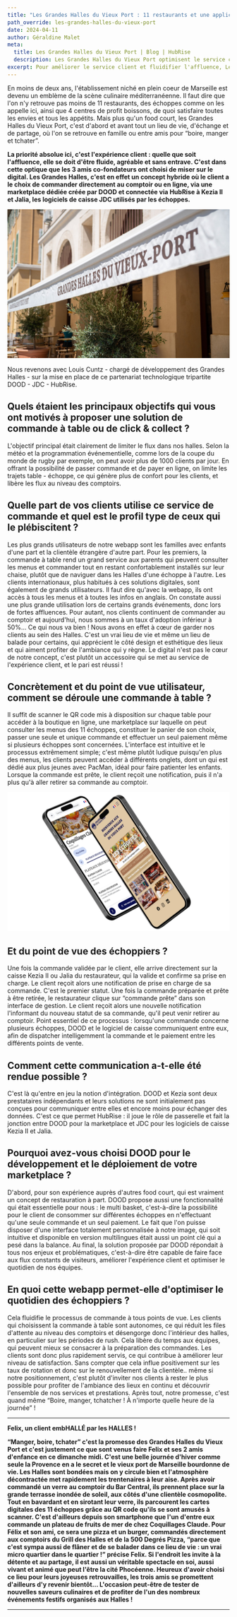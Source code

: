 ```yaml
---
title: "Les Grandes Halles du Vieux Port : 11 restaurants et une application de commande à table pour optimiser le service et l'expérience client"
path_override: les-grandes-halles-du-vieux-port
date: 2024-04-11
author: Géraldine Malet
meta:
  title: Les Grandes Halles du Vieux Port | Blog | HubRise
  description: Les Grandes Halles du Vieux Port optimisent le service client et fluidifient l'intérieur des halles en intégrant la commande à table au logiciel de caisse via HubRise.
excerpt: Pour améliorer le service client et fluidifier l'affluence, Les Grandes Halles du Vieux Port ont déployé DOOD, un système de commande à table intégré à leurs logiciels de caisse via HubRise. C'est un succès auprès des jeunes, une cible attendue, mais les familles et les visiteurs étrangers sont également très enthousiastes.
---
```


En moins de deux ans, l'établissement niché en plein coeur de Marseille est devenu un emblème de la scène culinaire méditerranéenne. Il faut dire que l'on n'y retrouve pas moins de 11 restaurants, des échoppes comme on les appelle ici, ainsi que 4 centres de profit boissons, de quoi satisfaire toutes les envies et tous les appétits. Mais plus qu'un food court, les Grandes Halles du Vieux Port, c'est d'abord et avant tout un lieu de vie, d'échange et de partage, où l'on se retrouve en famille ou entre amis pour “boire, manger et tchater”. 

**La priorité absolue ici, c'est l'expérience client : quelle que soit l'affluence, elle se doit d'être fluide, agréable et sans entrave. C'est dans cette optique que les 3 amis co-fondateurs ont choisi de miser sur le digital. Les Grandes Halles, c'est en effet un concept hybride où le client a le choix de commander directement au comptoir ou en ligne, via une marketplace dédiée créée par DOOD et connectée via HubRise à Kezia II et Jalia, les logiciels de caisse JDC utilisés par les échoppes.**

![Les Grandes Halles du Vieux Port](./001-les-grandes-halles-du-veux-port.jpg)

Nous revenons avec Louis Cuntz - chargé de développement des Grandes Halles - sur la mise en place de ce partenariat technologique tripartite DOOD - JDC - HubRise.

## Quels étaient les principaux objectifs qui vous ont motivés à proposer une solution de commande à table ou de click & collect ?  
L'objectif principal était clairement de limiter le flux dans nos halles. Selon la météo et la programmation événementielle, comme lors de la coupe du monde de rugby par exemple, on peut avoir plus de 1000 clients par jour. En offrant la possibilité de passer commande et de payer en ligne, on limite les trajets table - échoppe, ce qui génère plus de confort pour les clients, et libère les flux au niveau des comptoirs.  

## Quelle part de vos clients utilise ce service de commande et quel est le profil type de ceux qui le plébiscitent ?  
Les plus grands utilisateurs de notre webapp sont les familles avec enfants d'une part et la clientèle étrangère d'autre part. Pour les premiers, la commande à table rend un grand service aux parents qui peuvent consulter les menus et commander tout en restant confortablement installés sur leur chaise, plutôt que de naviguer dans les Halles d'une échoppe à l'autre. Les clients internationaux, plus habitués à ces solutions digitales, sont également de grands utilisateurs. Il faut dire qu'avec la webapp, ils ont accès à tous les menus et à toutes les infos en anglais. On constate aussi une plus grande utilisation lors de certains grands événements, donc lors de fortes affluences.
Pour autant, nos clients continuent de commander au comptoir et aujourd'hui, nous sommes à un taux d'adoption inférieur à 50%... Ce qui nous va bien ! Nous avons en effet à cœur de garder nos clients au sein des Halles. C'est un vrai lieu de vie et même un lieu de balade pour certains, qui apprécient le côté design et esthétique des lieux et qui aiment profiter de l'ambiance qui y règne. Le digital n'est pas le cœur de notre concept, c'est plutôt un accessoire qui se met au service de l'expérience client, et le pari est réussi !

## Concrètement et du point de vue utilisateur, comment se déroule une commande à table ?
Il suffit de scanner le QR code mis à disposition sur chaque table pour accéder à la boutique en ligne, une marketplace sur laquelle on peut consulter les menus des 11 échoppes, constituer le panier de son choix, passer une seule et unique commande et effectuer un seul paiement même si plusieurs échoppes sont concernées. L'interface est intuitive et le processus extrêmement simple; c'est même plutôt ludique puisqu'en plus des menus, les clients peuvent accéder à différents onglets, dont un qui est dédié aux plus jeunes avec PacMan, idéal pour faire patienter les enfants. Lorsque la commande est prête, le client reçoit une notification, puis il n'a plus qu'à aller retirer sa commande au comptoir. 

![DOOD's app for Les Grandes Halles du Vieux Port](./002-les-grandes-halles-du-veux-port-dood-app.png)

## Et du point de vue des échoppiers ?  
Une fois la commande validée par le client, elle arrive directement sur la caisse Kezia II ou Jalia du restaurateur, qui la valide et confirme sa prise en charge. Le client reçoit alors une notification de prise en charge de sa commande. C'est le premier statut. Une fois la commande préparée et prête à être retirée, le restaurateur clique sur “commande prête” dans son interface de gestion. Le client reçoit alors une nouvelle notification l'informant du nouveau statut de sa commande, qu'il peut venir retirer au comptoir.
Point essentiel de ce processus : lorsqu'une commande concerne plusieurs échoppes, DOOD et le logiciel de caisse communiquent entre eux, afin de dispatcher intelligemment la commande et le paiement entre les différents points de vente.  

## Comment cette communication a-t-elle été rendue possible ?
C'est là qu'entre en jeu la notion d'intégration. DOOD et Kezia sont deux prestataires indépendants et leurs solutions ne sont initialement pas conçues pour communiquer entre elles et encore moins pour échanger des données. C'est ce que permet HubRise : il joue le rôle de passerelle et fait la jonction entre DOOD pour la marketplace et JDC pour les logiciels de caisse Kezia II et Jalia.   

## Pourquoi avez-vous choisi DOOD pour le développement et le déploiement de votre marketplace ?
D'abord, pour son expérience auprès d'autres food court, qui est vraiment un concept de restauration à part. DOOD propose aussi une fonctionnalité qui était essentielle pour nous : le multi basket, c'est-à-dire la possibilité pour le client de consommer sur différentes échoppes en n'effectuant qu'une seule commande et un seul paiement. Le fait que l'on puisse disposer d'une interface totalement personnalisée à notre image, qui soit intuitive et disponible en version multilingues était aussi un point clé qui a pesé dans la balance. Au final, la solution proposée par DOOD répondait à tous nos enjeux et problématiques, c'est-à-dire être capable de faire face aux flux constants de visiteurs, améliorer l'expérience client et optimiser le quotidien de nos équipes.

## En quoi cette webapp permet-elle d'optimiser le quotidien des échoppiers ?
Cela fluidifie le processus de commande à tous points de vue. Les clients qui choisissent la commande à table sont autonomes, ce qui réduit les files d'attente au niveau des comptoirs et désengorge donc l'intérieur des halles, en particulier sur les périodes de rush. Cela libère du temps aux équipes, qui peuvent mieux se consacrer à la préparation des commandes. Les clients sont donc plus rapidement servis, ce qui contribue à améliorer leur niveau de satisfaction. Sans compter que cela influe positivement sur les taux de rotation et donc sur le renouvellement de la clientèle.. même si notre positionnement, c'est plutôt d'inviter nos clients à rester le plus possible pour profiter de l'ambiance des lieux en continu et découvrir l'ensemble de nos services et prestations. Après tout, notre promesse, c'est quand même “Boire, manger, tchatcher ! À n'importe quelle heure de la journée” !

----

**Felix, un client embHALLÉ par les HALLES !**

**“Manger, boire, tchater” c'est la promesse des Grandes Halles du Vieux Port et c'est justement ce que sont venus faire Felix et ses 2 amis d'enfance en ce dimanche midi. C'est une belle journée d'hiver comme seule la Provence en a le secret et le vieux port de Marseille bourdonne de vie. Les Halles sont bondées mais on y circule bien et l'atmosphère décontractée met rapidement les trentenaires à leur aise. Après avoir commandé un verre au comptoir du Bar Central, ils prennent place sur la grande terrasse inondée de soleil, aux côtés d'une clientèle cosmopolite.
Tout en bavardant et en sirotant leur verre, ils parcourent les cartes digitales des 11 échoppes grâce au QR code qu'ils se sont amusés à scanner. C'est d'ailleurs depuis son smartphone que l'un d'entre eux commande un plateau de fruits de mer de chez Coquillages Claude. Pour Félix et son ami, ce sera une pizza et un burger, commandés directement aux comptoirs du Grill des Halles et de la 500 Degrés Pizza, “parce que c'est sympa aussi de flâner et de se balader dans ce lieu de vie : un vrai micro quartier dans le quartier !” précise Felix.
Si l'endroit les invite à la détente et au partage, il est aussi un véritable spectacle en soi, aussi vivant et animé que peut l'être la cité Phocéenne. Heureux d'avoir choisi ce lieu pour leurs joyeuses retrouvailles, les trois amis se promettent d'ailleurs d'y revenir bientôt… L'occasion peut-être de tester de nouvelles saveurs culinaires et de profiter de l'un des nombreux événements festifs organisés aux Halles !**

----


